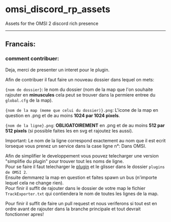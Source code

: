 # omsi_discord_rp_assets

Assets for the OMSI 2 discord rich presence

---

## Francais:

### **comment contribuer:**

Deja, merci de presenter un interet pour le plugin.

Afin de contribuer il faut faire un nouveau dossier dans lequel on mets:

`{nom de dossier}`: le nom du dossier (nom de la map que l'on souhaite rajouter en **minuscules** cela peut se trouver dans la permiere entree du `global.cfg` de la map).

`{nom de la map (meme que celui du dossier)}.png`: L'icone de la map en question en .png et de au moins **1024 par 1024 pixels**.

`{nom de la ligne}.png`: **OBLIGATOIREMENT** en .png et de au moins **512 par 512 pixels** (si possible faites les en svg et rajoutez les aussi).

Important: Le nom de la ligne correspond exactement au nom que il est ecrit lorseque vous prenez un service dans la case ligne n°: Dans OMSI.

Afin de simplifier le developpement vous pouvez telecharger une version "simplifie du plugin" pour trouver tout les noms de ligne.  
Pour se faire il faut telecharger le [plugin]() et le glisser dans le dossier `plugins de OMSI 2`.  
Ensuite demmarez la map en question et faites spawn un bus (n'importe lequel cela ne change rien).  
Pour finir il suffit de rajouter dans le dossier de votre map le fichier `TrackExporter.txt` qui contiendera le nom de toutes les lignes de la map.

Pour finir il suffit de faire un pull request et nous veriferons si tout est en ordre avant de rajouter dans la branche principale et tout devrait fonctionner apres!
